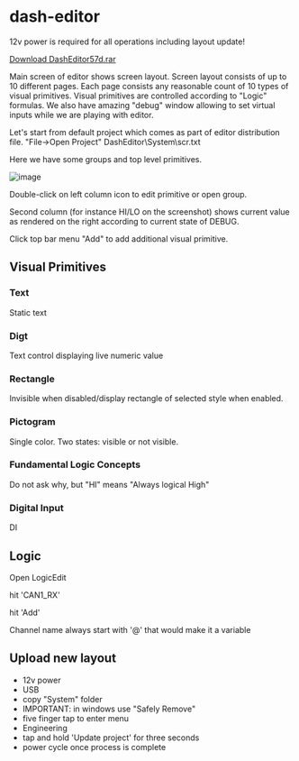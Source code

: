 # dash-editor

12v power is required for all operations including layout update!


[Download DashEditor57d.rar](https://github.com/rusefi/chicago-dash-docs/raw/refs/heads/main/dash-editor/DashEditor57d.rar)

Main screen of editor shows screen layout. 
Screen layout consists of up to 10 different pages.
Each page consists any reasonable count of 10 types of visual primitives. Visual primitives are controlled according to "Logic" formulas. We also have amazing "debug" window allowing to set virtual inputs while we are playing with editor.


Let's start from default project which comes as part of editor distribution file.
"File->Open Project" DashEditor\System\scr.txt


Here we have some groups and top level primitives.

![image](https://github.com/user-attachments/assets/fcfb8bf1-04d6-4ecf-99b9-2ae983324e34)


Double-click on left column icon to edit primitive or open group.

Second column (for instance HI/LO on the screenshot) shows current value as rendered on the right according to current state of DEBUG.



Click top bar menu "Add" to add additional visual primitive.

## Visual Primitives

### Text

Static text

### Digt

Text control displaying live numeric value


### Rectangle

Invisible when disabled/display rectangle of selected style when enabled.

### Pictogram

Single color. Two states: visible or not visible.


### Fundamental Logic Concepts 

Do not ask why, but "HI" means "Always logical High"

### Digital Input

DI

## Logic

Open LogicEdit

hit 'CAN1_RX'

hit 'Add'

Channel name always start with '@' that would make it a variable



## Upload new layout

* 12v power
* USB
* copy "System" folder
* IMPORTANT: in windows use "Safely Remove"
* five finger tap to enter menu 
* Engineering
* tap and hold 'Update project' for three seconds
* power cycle once process is complete

